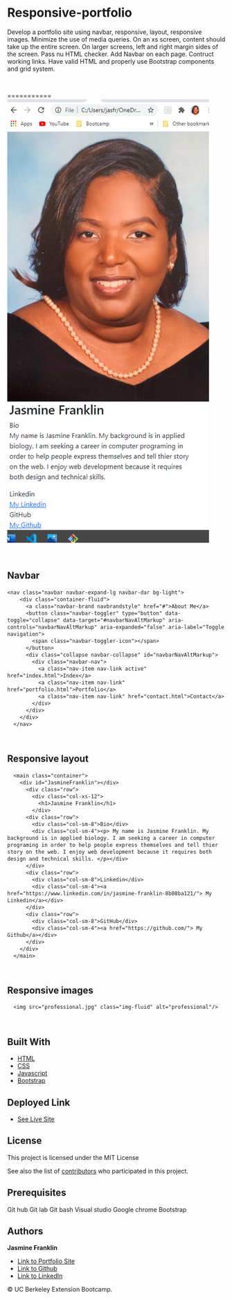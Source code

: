 # Responsive-portfolio

Develop a portfolio site using navbar, responsive, layout, responsive images. Minimize the use of media queries. On an xs screen, content should take up the entire screen. On larger screens, left and right margin sides of the screen. Pass nu HTML checker. Add Navbar on each page. Contruct working links. Have valid HTML and properly use Bootstrap components and grid system.

<br>

===========
![Image](website.png)

<br>

## Navbar

```
<nav class="navbar navbar-expand-lg navbar-dar bg-light">
    <div class="container-fluid">
      <a class="navbar-brand navbrandstyle" href="#">About Me</a>
      <button class="navbar-toggler" type="button" data-toggle="collapse" data-target="#navbarNavAltMarkup" aria-controls="navbarNavAltMarkup" aria-expanded="false" aria-label="Toggle navigation">
        <span class="navbar-toggler-icon"></span>
      </button>
      <div class="collapse navbar-collapse" id="navbarNavAltMarkup">
        <div class="navbar-nav">
          <a class="nav-item nav-link active" href="index.html">Index</a>
          <a class="nav-item nav-link" href="portfolio.html">Portfolio</a>
          <a class="nav-item nav-link" href="contact.html">Contact</a>
        </div>
      </div>
    </div>
  </nav>
```
<br>

## Responsive layout

```
  <main class="container"> 
    <div id="JasmineFranklin"></div>
      <div class="row">
        <div class="col-xs-12">
          <h1>Jasmine Franklin</h1>
        </div>
      <div class="row">
        <div class="col-sm-8">Bio</div>
        <div class="col-sm-4"><p> My name is Jasmine Franklin. My background is in applied biology. I am seeking a career in computer programing in order to help people express themselves and tell thier story on the web. I enjoy web development because it requires both design and technical skills. </p></div>
      </div>
      <div class="row">
        <div class="col-sm-8">Linkedin</div>
        <div class="col-sm-4"><a href="https://www.linkedin.com/in/jasmine-franklin-8b08ba121/"> My Linkedin</a></div>
      </div>
      <div class="row">
        <div class="col-sm-8">GitHub</div>
        <div class="col-sm-4"><a href="https://github.com/"> My Github</a></div>
      </div>
    </div>
  </main>
```
<br>

## Responsive images

```
  <img src="professional.jpg" class="img-fluid" alt="professional"/>
```

<br>

## Built With

* [HTML](https://developer.mozilla.org/en-US/docs/Web/HTML)
* [CSS](https://developer.mozilla.org/en-US/docs/Web/CSS)
* [Javascript](https://developer.mozilla.org/en-US/docs/Web/JavaScript)
* [Bootstrap](https://getbootstrap.com/)

## Deployed Link

* [See Live Site](https://jas-f.github.io/responsive-portfolio/)

## License

This project is licensed under the MIT License 

See also the list of [contributors](https://github.com/your/project/contributors) who participated in this project.

## Prerequisites

Git hub
Git lab
Git bash
Visual studio
Google chrome
Bootstrap
## Authors

**Jasmine Franklin** 

- [Link to Portfolio Site](https://jas-f.github.io/responsive-portfolio/)
- [Link to Github](https://github.com/)
- [Link to LinkedIn](https://www.linkedin.com/in/jasmine-franklin-8b08ba121)

<p>&copy; UC Berkeley Extension Bootcamp.</p>


